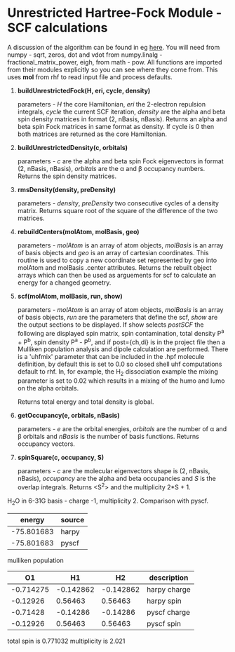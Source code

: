 # Unrestricted Hartree-Fock Module - SCF calculations

A discussion of the algorithm can be found in eg [here](https://www2.chemistry.msu.edu/faculty/harrison/web_docs_Hartree_Fock/HF3.pdf). You will need from numpy - sqrt, zeros, dot and vdot from numpy.linalg - fractional_matrix_power, eigh, from math - pow. All functions are imported from their modules explicitly so you can see where they come from. This uses **mol** from rhf to read input file and process defaults.

1.	**buildUnrestrictedFock(H, eri, cycle, density)**

	parameters - *H* the core Hamiltonian, *eri* the 2-electron repulsion integrals, *cycle* the current SCF iteration, *density* are the alpha and beta spin density matrices in format (2, nBasis, nBasis). Returns an alpha and beta spin Fock matrices in same format as density. If cycle is 0 then both matrices are returned as the core Hamiltonian.

2. 	**buildUnrestrictedDensity(c, orbitals)**

  	parameters - *c* are the alpha and beta spin Fock eigenvectors in format (2, nBasis, nBasis), *orbitals* are the &alpha; and &beta; occupancy numbers. Returns the spin density matrices.

3. 	**rmsDensity(density, preDensity)**

	parameters - *density*, *preDensity* two consecutive cycles of a density matrix. Returns square root of the square of the difference of the two matrices.


4.	**rebuildCenters(molAtom, molBasis, geo)**

	parameters - *molAtom* is an array of atom objects, *molBasis* is an array of basis objects and *geo* is an array of cartesian coordinates. This routine is used to copy a new coordinate set represented by geo into molAtom and molBasis .center attributes. Returns the rebuilt object arrays which can then be used as arguements for scf to calculate an energy for a changed geometry.
			
5.	**scf(molAtom, molBasis, run, show)**

	parameters - *molAtom* is an array of atom objects, *molBasis* is an array of basis objects, *run* are the parameters that define the scf, *show* are the output sections to be displayed. If show selects *postSCF* the following are displayed
	spin matrix, spin contamination, total density P<sup>a</sup> + P<sup>b</sup>, spin density  P<sup>a</sup> - P<sup>b</sup>, and if post={ch,di} is in the project file then a Mulliken population analysis and dipole calculation are performed. There is a 'uhfmix' parameter that can be included in the .hpf molecule definition, by default this is set to 0.0 so closed shell uhf computations default to rhf. In, for example, the H<sub>2</sub> dissociation example the mixing parameter is set to 0.02 which results in a mixing of the humo and lumo on the alpha orbitals.

	Returns total energy and total density is global.

6.  **getOccupancy(e, orbitals, nBasis)**

    parameters - *e* are the orbital energies, *orbitals* are the number of &alpha; and &beta; orbitals and *nBasis* is the number of basis functions. Returns occupancy vectors.

7.  **spinSquare(c, occupancy, S)**
    
    parameters - *c* are the molecular eigenvectors shape is (2, nBasis, nBasis), *occupancy* are the alpha and beta occupancies and *S* is the overlap integrals. Returns <S<sup>2</sup>> and the multiplicity 2\*S + 1.

H<sub>2</sub>O in 6-31G basis - charge -1, multiplicity 2. Comparison with pyscf.

| energy     | source  |
|---------|-------|
|-75.801683 | harpy |
| -75.801683 | pyscf |

mulliken population

|     O1     |   H1  | H2  | description  |
|-----------|----| ------|---------------|
|-0.714275 | -0.142862 | -0.142862 | harpy charge |
| -0.12926 | 0.56463 | 0.56463 | harpy spin |
| -0.71428 | -0.14286 | -0.14286 | pyscf charge |
| -0.12926 | 0.56463 | 0.56463 | pyscf spin |

total spin is 0.771032
multiplicity is 2.021